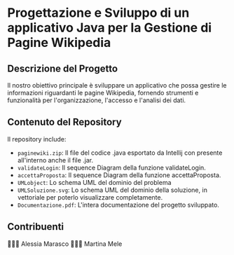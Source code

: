 # Progettazione e Sviluppo di un applicativo Java per la Gestione di Pagine Wikipedia
## Descrizione del Progetto

Il nostro obiettivo principale è sviluppare un applicativo che possa gestire le informazioni riguardanti le pagine Wikipedia, fornendo strumenti e funzionalità per l'organizzazione, l'accesso e l'analisi dei dati.

## Contenuto del Repository

Il repository include:

- `paginewiki.zip`: Il file del codice .java esportato da Intellij con presente all'interno anche il file .jar.
- `validateLogin`: Il sequence Diagram della funzione validateLogin.
- `accettaProposta`: Il sequence Diagram della funzione accettaProposta.
- `UMLobject`: Lo schema UML del dominio del problema
- `UMLSoluzione.svg`: Lo schema UML del dominio della soluzione, in vettoriale per poterlo visualizzare completamente.
- `Documentazione.pdf`: L'intera documentazione del progetto sviluppato.

## Contribuenti

👩🏻‍💻 Alessia Marasco
👩🏻‍💻 Martina Mele
